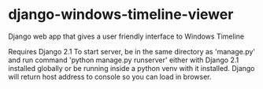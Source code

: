 # django-windows-timeline-viewer
Django web app that gives a user friendly interface to Windows Timeline

Requires Django 2.1
To start server, be in the same directory as 'manage.py' and run command 'python manage.py runserver' either with Django 2.1 installed globally or be running inside a python venv with it installed. Django will return host address to console so you can load in browser.
